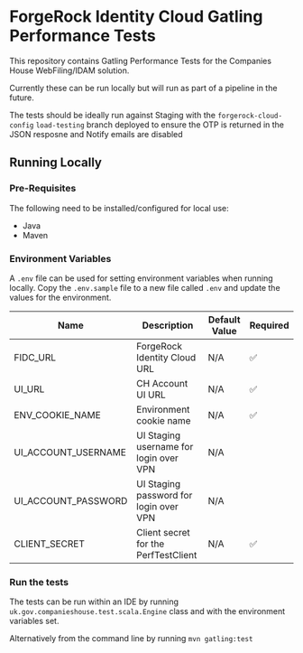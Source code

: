 # ForgeRock Identity Cloud Gatling Performance Tests

This repository contains Gatling Performance Tests for the Companies House WebFiling/IDAM solution.

Currently these can be run locally but will run as part of a pipeline in the future.

The tests should be ideally run against Staging with the `forgerock-cloud-config` `load-testing` branch deployed to ensure 
the OTP is returned in the JSON resposne and Notify emails are disabled

## Running Locally

### Pre-Requisites

The following need to be installed/configured for local use:

- Java
- Maven

### Environment Variables

A `.env` file can be used for setting environment variables when running locally. Copy the `.env.sample` file to a new file called `.env` and update the values for the environment.

| Name                | Description                            | Default Value | Required           |
|---------------------|----------------------------------------| ------------- |--------------------|
| FIDC_URL            | ForgeRock Identity Cloud URL           | N/A           | :white_check_mark: |
| UI_URL              | CH Account UI URL                      | N/A           | :white_check_mark: |
| ENV_COOKIE_NAME     | Environment cookie name                | N/A           | :white_check_mark: |
| UI_ACCOUNT_USERNAME | UI Staging username for login over VPN | N/A           |                    |
| UI_ACCOUNT_PASSWORD | UI Staging password for login over VPN | N/A           |                    |
| CLIENT_SECRET       | Client secret for the PerfTestClient   | N/A           | :white_check_mark: |

### Run the tests

The tests can be run within an IDE by running `uk.gov.companieshouse.test.scala.Engine` class and with the environment variables set.

Alternatively from the command line by running `mvn gatling:test`